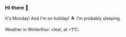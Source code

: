 ### Hi there :wave:

It's Monday! And I'm on holiday! :desert_island: I'm probably sleeping.

Weather in Winterthur: clear, at +1°C.
